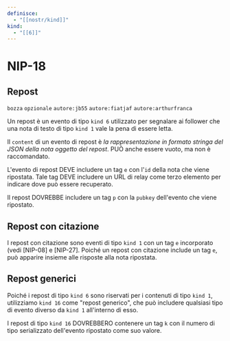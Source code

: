 ```yaml
---
definisce:
  - "[[nostr/kind]]"
kind:
  - "[[6]]"
---
```


# NIP-18

## Repost

`bozza` `opzionale` `autore:jb55` `autore:fiatjaf` `autore:arthurfranca`

Un repost è un evento di tipo `kind 6` utilizzato per segnalare ai follower che una nota di testo di tipo `kind 1` vale la pena di essere letta.

Il `content` di un evento di repost è _la rappresentazione in formato stringa del JSON della nota oggetto del repost_. PUÒ anche essere vuoto, ma non è raccomandato.

L'evento di repost DEVE includere un tag `e` con l'`id` della nota che viene ripostata. Tale tag DEVE includere un URL di relay come terzo elemento per indicare dove può essere recuperato.

Il repost DOVREBBE includere un tag `p` con la `pubkey` dell'evento che viene ripostato.

## Repost con citazione

I repost con citazione sono eventi di tipo `kind 1` con un tag `e` incorporato
(vedi [NIP-08] e [NIP-27]. Poiché un repost con citazione include
un tag `e`, può apparire insieme alle risposte alla nota ripostata.


## Repost generici

Poiché i repost di tipo `kind 6` sono riservati per i contenuti di tipo `kind 1`, utilizziamo `kind 16`
come "repost generico", che può includere qualsiasi tipo di evento diverso da
`kind 1` all'interno di esso.

I repost di tipo `kind 16` DOVREBBERO contenere un tag `k` con il numero di tipo serializzato
dell'evento ripostato come suo valore.
